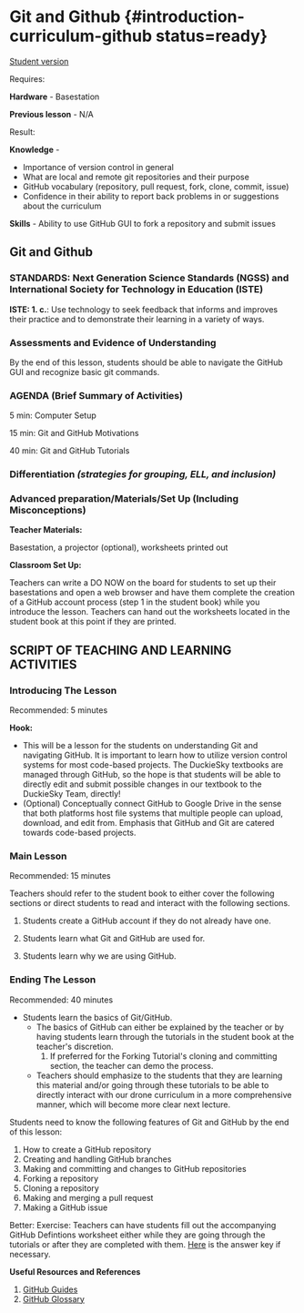 # Git and Github {#introduction-curriculum-github status=ready}

[Student version](+duckiesky_high_school_student#introduction-curriculum-github)

<div class='requirements' markdown='1'>


Requires: 

**Hardware** - Basestation
   
**Previous lesson** - N/A


Result: 

**Knowledge** - 

- Importance of version control in general
- What are local and remote git repositories and their purpose
- GitHub vocabulary (repository, pull request, fork, clone, commit, issue)
- Confidence in their ability to report back problems in or suggestions about the curriculum


**Skills** - Ability to use GitHub GUI to fork a repository and submit issues

</div>

## Git and Github


### STANDARDS: Next Generation Science Standards (NGSS) and International Society for Technology in Education (ISTE)

__ISTE: 1. c.__: Use technology to seek feedback that informs and improves their practice and to demonstrate their learning in a variety of ways.

### Assessments and Evidence of Understanding
By the end of this lesson, students should be able to navigate the GitHub GUI and recognize basic git commands.

### AGENDA (Brief Summary of Activities)

5 min: Computer Setup

15 min: Git and GitHub Motivations

40 min: Git and GitHub Tutorials

### Differentiation _(strategies for grouping, ELL, and inclusion)_


### Advanced preparation/Materials/Set Up (Including Misconceptions)

**Teacher Materials:**

Basestation, a projector (optional), worksheets printed out 

**Classroom Set Up:**

Teachers can write a DO NOW on the board for students to set up their basestations and open a web browser and have them complete the creation of a GitHub account process (step 1 in the student book) while you introduce the lesson. Teachers can hand out the worksheets located in the student book at this point if they are printed.


## SCRIPT OF TEACHING AND LEARNING ACTIVITIES


### Introducing The Lesson

Recommended: 5 minutes

**Hook:**

-  This will be a lesson for the students on understanding Git and navigating GitHub. It is important to learn how to utilize version control systems for most code-based projects. The DuckieSky textbooks are managed through GitHub, so the hope is that students will be able to directly edit and submit possible changes in our textbook to the DuckieSky Team, directly!
- (Optional) Conceptually connect GitHub to Google Drive in the sense that both platforms host file systems that multiple people can upload, download, and edit from. Emphasis that GitHub and Git are catered towards code-based projects.


### Main Lesson

Recommended: 15 minutes

Teachers should refer to the student book to either cover the following sections or direct students to read and interact with the following sections.

1. Students create a GitHub account if they do not already have one.

2. Students learn what Git and GitHub are used for.

3. Students learn why we are using GitHub.


### Ending The Lesson

Recommended: 40 minutes

- Students learn the basics of Git/GitHub.
    - The basics of GitHub can either be explained by the teacher or by having students learn through the tutorials in the student book at the teacher's discretion.
        1. If preferred for the Forking Tutorial's cloning and committing section, the teacher can demo the process.
    - Teachers should emphasize to the students that they are learning this material and/or going through these tutorials to be able to directly interact with our drone curriculum in a more comprehensive manner, which will become more clear next lecture. 



Students need to know the following features of Git and GitHub by the end of this lesson:

1. How to create a GitHub repository
2. Creating and handling GitHub branches
3. Making and committing and changes to GitHub repositories
4. Forking a repository
5. Cloning a repository
6. Making and merging a pull request
7. Making a GitHub issue 

Better: Exercise: Teachers can have students fill out the accompanying GitHub Defintions worksheet either while they are going through the tutorials or after they are completed with them. [Here](https://drive.google.com/file/d/1_VnUXQejhmLyc5guR0zxH6mZKQFTAFXW/view?usp=sharing) is the answer key if necessary.

**Useful Resources and References**

1. [GitHub Guides](https://guides.github.com/)
2. [GitHub Glossary](https://docs.github.com/en/github/getting-started-with-github/github-glossary)